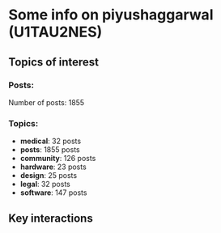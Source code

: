 # Some info on piyushaggarwal (U1TAU2NES)


## Topics of interest

### Posts: 

Number of posts: 1855

### Topics:

* __medical__: 32 posts
* __posts__: 1855 posts
* __community__: 126 posts
* __hardware__: 23 posts
* __design__: 25 posts
* __legal__: 32 posts
* __software__: 147 posts

## Key interactions 

